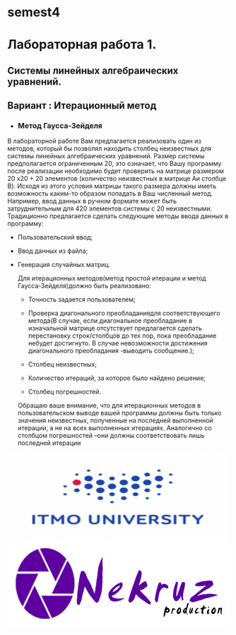 # semest4
# **Лабораторная работа 1.** 
 ## Системы линейных алгебраических уравнений.
 ## **Вариант : Итерационный метод**
 + ### Метод Гаусса-Зейделя 
 
В лабораторной работе Вам предлагается реализовать один из методов, который бы позволял находить столбец неизвестных для системы линейных алгебраических уравнений. Размер системы предполагается ограниченным 20, это означает, что Вашу программу после реализации необходимо будет проверить на матрице размером 20 x20 + 20 элементов (количество неизвестных в матрице Aи столбце B). Исходя из этого условия матрицы такого размера должны иметь возможность каким-то образом попадать в Ваш численный метод. Например, ввод данных в ручном формате может быть затруднительным для 420 элементов системы с 20 неизвестными. Традиционно предлагается сделать следующие методы ввода данных в программу:

+ Пользовательский ввод;
+ Ввод данных из файла;
+ Генерация случайных матриц.
  
    Для итерационных методов(метод простой итерации и метод Гаусса-Зейделя)должно быть реализовано:
  + Точность задается пользователем;
  + Проверка диагонального преобладаниядля соответствующего метода(В случае, если диагональное преобладание в изначальной матрице отсутствует предлагается сделать перестановку строк/столбцов до тех пор, пока преобладание небудет достигнуто. В случае невозможности достижения диагонального преобладания -выводить сообщение.);
  
  + Столбец неизвестных;
  + Количество итераций, за которое было найдено решение;
  + Столбец погрешностей.
  
  Обращаю ваше внимание, что для итерационных методов в пользовательском выводе вашей программы должны быть только значения неизвестных, полученные на последней выполненной итерации, а не на всех выполненных итерациях. Аналогично со столбцом погрешностей –они должны соответствовать лишь последней итерации

<img align="left" width="500" height="200" src="https://github.com/nekruz03/semest4/blob/main/0.jpeg">

<img align="right" width="500" height="200" src="https://github.com/nekruz03/semest4/blob/main/NK%20Logo.jpg">


